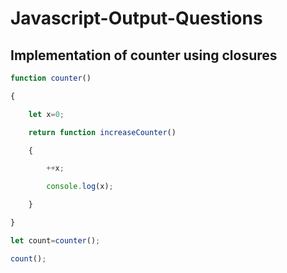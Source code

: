 # Javascript-Output-Questions

## Implementation of counter using closures

```javascript
function counter()

{

    let x=0;

    return function increaseCounter()

    {

        ++x;

        console.log(x);

    }

}

let count=counter();

count();
```
